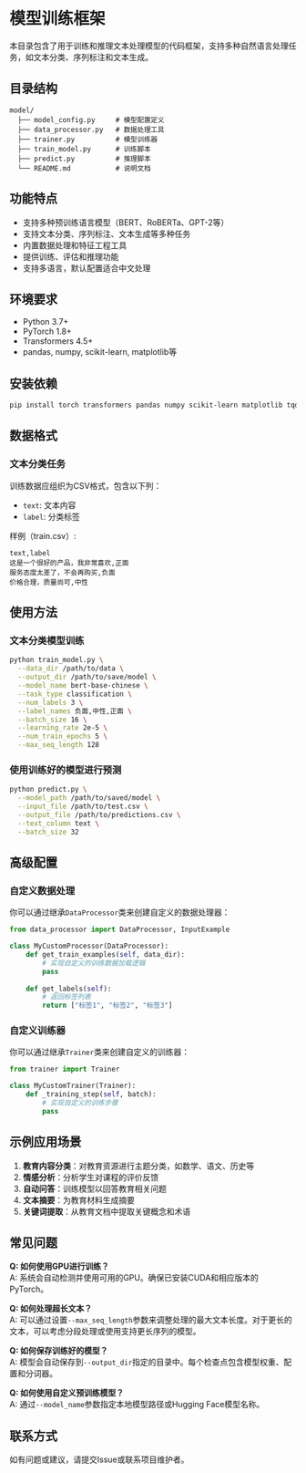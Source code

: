 # 模型训练框架

本目录包含了用于训练和推理文本处理模型的代码框架，支持多种自然语言处理任务，如文本分类、序列标注和文本生成。

## 目录结构

```
model/
  ├── model_config.py     # 模型配置定义
  ├── data_processor.py   # 数据处理工具
  ├── trainer.py          # 模型训练器
  ├── train_model.py      # 训练脚本
  ├── predict.py          # 推理脚本
  └── README.md           # 说明文档
```

## 功能特点

- 支持多种预训练语言模型（BERT、RoBERTa、GPT-2等）
- 支持文本分类、序列标注、文本生成等多种任务
- 内置数据处理和特征工程工具
- 提供训练、评估和推理功能
- 支持多语言，默认配置适合中文处理

## 环境要求

- Python 3.7+
- PyTorch 1.8+
- Transformers 4.5+
- pandas, numpy, scikit-learn, matplotlib等

## 安装依赖

```bash
pip install torch transformers pandas numpy scikit-learn matplotlib tqdm
```

## 数据格式

### 文本分类任务

训练数据应组织为CSV格式，包含以下列：
- `text`: 文本内容
- `label`: 分类标签

样例（train.csv）:
```
text,label
这是一个很好的产品，我非常喜欢,正面
服务态度太差了，不会再购买,负面
价格合理，质量尚可,中性
```

## 使用方法

### 文本分类模型训练

```bash
python train_model.py \
  --data_dir /path/to/data \
  --output_dir /path/to/save/model \
  --model_name bert-base-chinese \
  --task_type classification \
  --num_labels 3 \
  --label_names 负面,中性,正面 \
  --batch_size 16 \
  --learning_rate 2e-5 \
  --num_train_epochs 5 \
  --max_seq_length 128
```

### 使用训练好的模型进行预测

```bash
python predict.py \
  --model_path /path/to/saved/model \
  --input_file /path/to/test.csv \
  --output_file /path/to/predictions.csv \
  --text_column text \
  --batch_size 32
```

## 高级配置

### 自定义数据处理

你可以通过继承`DataProcessor`类来创建自定义的数据处理器：

```python
from data_processor import DataProcessor, InputExample

class MyCustomProcessor(DataProcessor):
    def get_train_examples(self, data_dir):
        # 实现自定义的训练数据加载逻辑
        pass
        
    def get_labels(self):
        # 返回标签列表
        return ["标签1", "标签2", "标签3"]
```

### 自定义训练器

你可以通过继承`Trainer`类来创建自定义的训练器：

```python
from trainer import Trainer

class MyCustomTrainer(Trainer):
    def _training_step(self, batch):
        # 实现自定义的训练步骤
        pass
```

## 示例应用场景

1. **教育内容分类**：对教育资源进行主题分类，如数学、语文、历史等
2. **情感分析**：分析学生对课程的评价反馈
3. **自动问答**：训练模型以回答教育相关问题
4. **文本摘要**：为教育材料生成摘要
5. **关键词提取**：从教育文档中提取关键概念和术语

## 常见问题

**Q: 如何使用GPU进行训练？**  
A: 系统会自动检测并使用可用的GPU。确保已安装CUDA和相应版本的PyTorch。

**Q: 如何处理超长文本？**  
A: 可以通过设置`--max_seq_length`参数来调整处理的最大文本长度。对于更长的文本，可以考虑分段处理或使用支持更长序列的模型。

**Q: 如何保存训练好的模型？**  
A: 模型会自动保存到`--output_dir`指定的目录中。每个检查点包含模型权重、配置和分词器。

**Q: 如何使用自定义预训练模型？**  
A: 通过`--model_name`参数指定本地模型路径或Hugging Face模型名称。

## 联系方式

如有问题或建议，请提交Issue或联系项目维护者。 